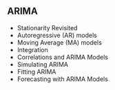 ## ARIMA

* Stationarity Revisited
* Autoregressive (AR) models
* Moving Average (MA) models
* Integration
* Correlations and ARIMA Models
* Simulating ARIMA
* Fitting ARIMA
* Forecasting with ARIMA Models